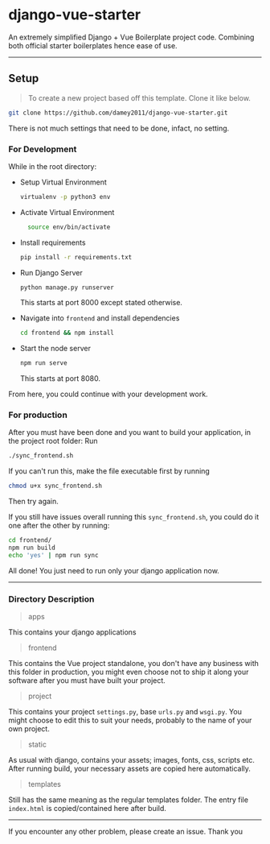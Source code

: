 # django-vue-starter
An extremely simplified Django + Vue Boilerplate project code. Combining both official starter boilerplates hence ease of use.

---

## Setup
> To create a new project based off this template. Clone it like below.

```bash
git clone https://github.com/damey2011/django-vue-starter.git
```

There is not much settings that need to be done, infact, no setting.

### For Development 
While in the root directory:
- Setup Virtual Environment 

  ```bash
  virtualenv -p python3 env
  ```
- Activate Virtual Environment

  ```bash
    source env/bin/activate
  ```
- Install requirements

  ```bash
  pip install -r requirements.txt
  ```
- Run Django Server

  ```bash
  python manage.py runserver
  ```
  This starts at port 8000 except stated otherwise.
  
- Navigate into `frontend` and install dependencies

  ```bash
  cd frontend && npm install
  ```
- Start the node server

  ```bash
  npm run serve
  ```
  This starts at port 8080.
  
From here, you could continue with your development work.

### For production
After you must have been done and you want to build your application, in the project root folder:
Run 

```bash
./sync_frontend.sh
```

If you can't run this, make the file executable first by running

```bash
chmod u+x sync_frontend.sh
```
Then try again.

If you still have issues overall running this `sync_frontend.sh`, you could do it one after the other by running:

```bash
cd frontend/
npm run build
echo 'yes' | npm run sync
```

All done! You just need to run only your django application now. 

---

### Directory Description

> apps

This contains your django applications

> frontend

This contains the Vue project standalone, you don't have any business with this folder in production, you might even choose not to ship it 
along your software after you must have built your project.

> project

This contains your project `settings.py`, base `urls.py` and `wsgi.py`. You might choose to edit this to suit your needs, probably to the 
name of your own project.

> static

As usual with django, contains your assets; images, fonts, css, scripts etc. After running build, your necessary assets are copied here
automatically.

> templates

Still has the same meaning as the regular templates folder. The entry file `index.html` is copied/contained here after build.

---

If you encounter any other problem, please create an issue. Thank you
